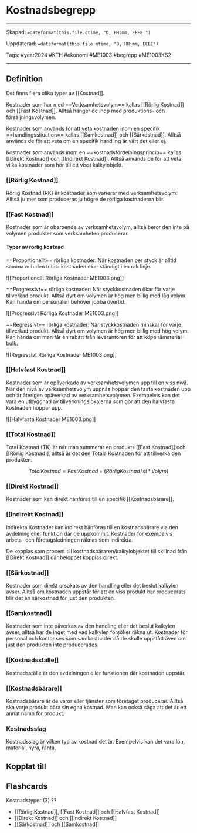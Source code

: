# Kostnadsbegrepp

---
Skapad: `=dateformat(this.file.ctime, "D, HH:mm, EEEE ")`

Uppdaterad: `=dateformat(this.file.mtime, "D, HH:mm, EEEE")`

Tags: #year2024 #KTH #ekonomi #ME1003 #begrepp #ME1003KS2

---

## Definition

Det finns flera olika typer av [[Kostnad]].

Kostnader som har med ==Verksamhetsvolym== kallas [[Rörlig Kostnad]] och [[Fast Kostnad]]. Alltså hänger de ihop med produktions- och försäljningsvolymen.

Kostnader som används för att veta kostnaden inom en specifik ==handlingssituation== kallas [[Samkostnad]] och [[Särkostnad]]. Alltså används de för att veta om en specifik handling är värt det eller ej.

Kostnader som används inom en ==kostnadsfördelningsprincip== kallas [[Direkt Kostnad]] och [[Indirekt Kostnad]]. Alltså används de för att veta vilka kostnader som hör till ett visst kalkylobjekt.

### [[Rörlig Kostnad]]

Rörlig Kostnad (RK) är kostnader som varierar med verksamhetsvolym. Alltså ju mer som produceras ju högre de rörliga kostnaderna blir.

### [[Fast Kostnad]]

Kostnader som är oberoende av verksamhetsvolym, alltså beror den inte på volymen produkter som verksamheten producerar.

#### Typer av rörlig kostnad

==Proportionellt== rörliga kostnader:
När kostnaden per styck är alltid samma och den totala kostnaden ökar ständigt i en rak linje.

![[Proportionellt Rörliga Kostnader ME1003.png]]

==Progressivt== rörliga kostnader:
När styckkostnaden ökar för varje tillverkad produkt. Alltså dyrt om volymen är hög men billig med låg volym. Kan hända om personalen behöver jobba övertid.

![[Progressivt Rörliga Kostnader ME1003.png]]

==Regressivt== rörliga kostnader:
När styckkostnaden minskar för varje tillverkad produkt. Alltså dyrt om volymen är hög men billig med hög volym. Kan hända om man får en rabatt från leverantören för att köpa råmaterial i bulk.

![[Regressivt Rörliga Kostnader ME1003.png]]

### [[Halvfast Kostnad]]

Kostnader som är opåverkade av verksamhetsvolymen upp till en viss nivå. När den nivå av verksamhetsvolym uppnås hoppar den fasta kostnaden upp och är återigen opåverkad av verksamhetsvolymen. Exempelvis kan det vara en utbyggnad av tillverkningslokalerna som gör att den halvfasta kostnaden hoppar upp.

![[Halvfasta Kostnader ME1003.png]]

### [[Total Kostnad]]

Total Kostnad (TK) är när man summerar en produkts [[Fast Kostnad]] och [[Rörlig Kostnad]], alltså är det den Totala Kostnaden för att tillverka den produkten.

$$
{Total Kostnad = Fast Kostnad + (Rörlig Kostnad\!/\!st \,*\, Volym)}
$$

### [[Direkt Kostnad]]

Kostnader som kan direkt hänföras till en specifik [[Kostnadsbärare]].

### [[Indirekt Kostnad]]

Indirekta Kostnader kan indirekt hänföras till en kostnadsbärare via den avdelning eller funktion där de uppkommit. Kostnader för exempelvis arbets- och företagsledningen räknas som indirekta.

De kopplas som procent till kostnadsbäraren/kalkylobjektet till skillnad från [[Direkt Kostnad]] där beloppet kopplas direkt.

### [[Särkostnad]]

Kostnader som direkt orsakats av den handling eller det beslut kalkylen avser. Alltså om kostnaden uppstår för att en viss produkt har producerats blir det en särkostnad för just den produkten.

### [[Samkostnad]]

Kostnader som inte påverkas av den handling eller det beslut kalkylen avser, alltså har de inget med vad kalkylen försöker räkna ut. Kostnader för personal och kontor ses som samkostnader då de skulle uppstått även om just den produkten inte producerades.

### [[Kostnadsställe]]

Kostnadsställe är den avdelningen eller funktionen där kostnaden uppstår.

### [[Kostnadsbärare]]

Kostnadsbärare är de varor eller tjänster som företaget producerar. Alltså ska varje produkt bära sin egna kostnad. Man kan också säga att det är ett annat namn för produkt.

### Kostnadsslag

Kostnadsslag är vilken typ av kostnad det är. Exempelvis kan det vara lön, material, hyra, ränta.

## Kopplat till

## Flashcards

Kostnadstyper (3)
??
- [[Rörlig Kostnad]], [[Fast Kostnad]] och [[Halvfast Kostnad]]
- [[Direkt Kostnad]] och [[Indirekt Kostnad]]
- [[Särkostnad]] och [[Samkostnad]]
<!--SR:!2024-03-05,15,290!2024-03-05,15,292-->
